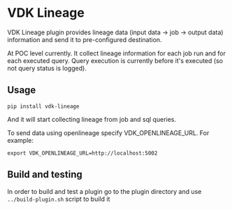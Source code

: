 # VDK Lineage

VDK Lineage plugin provides lineage data (input data -> job -> output data) information and send it to pre-configured
destination.

At POC level currently. It collect lineage information for each job run and for each executed query.
Query execution is currently before it's executed (so not query status is logged).


## Usage

```
pip install vdk-lineage
```

And it will start collecting lineage from job and sql queries.

To send data using openlineage specify VDK_OPENLINEAGE_URL. For example:
```
export VDK_OPENLINEAGE_URL=http://localhost:5002
```

## Build and testing

In order to build and test a plugin go to the plugin directory and use `../build-plugin.sh` script to build it
